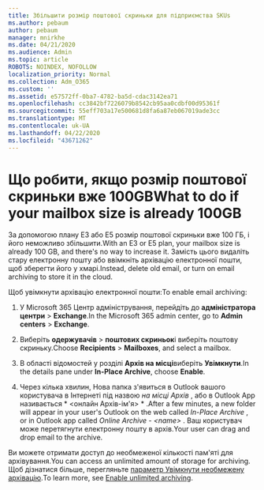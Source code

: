 ```yaml
---
title: Збільшити розмір поштової скриньки для підприємства SKUs
ms.author: pebaum
author: pebaum
manager: mnirkhe
ms.date: 04/21/2020
ms.audience: Admin
ms.topic: article
ROBOTS: NOINDEX, NOFOLLOW
localization_priority: Normal
ms.collection: Adm_O365
ms.custom: ''
ms.assetid: e57572ff-0ba7-4782-ba5d-cdac3142ea71
ms.openlocfilehash: cc3842bf7226079b8542cb95aa0cdbf00d95361f
ms.sourcegitcommit: 55eff703a17e500681d8fa6a87eb067019ade3cc
ms.translationtype: MT
ms.contentlocale: uk-UA
ms.lasthandoff: 04/22/2020
ms.locfileid: "43671262"
---
```

# <a name="what-to-do-if-your-mailbox-size-is-already-100gb"></a><span data-ttu-id="8656a-102">Що робити, якщо розмір поштової скриньки вже 100GB</span><span class="sxs-lookup"><span data-stu-id="8656a-102">What to do if your mailbox size is already 100GB</span></span>

<span data-ttu-id="8656a-103">За допомогою плану E3 або E5 розмір поштової скриньки вже 100 ГБ, і його неможливо збільшити.</span><span class="sxs-lookup"><span data-stu-id="8656a-103">With an E3 or E5 plan, your mailbox size is already 100 GB, and there's no way to increase it.</span></span> <span data-ttu-id="8656a-104">Замість цього видаліть стару електронну пошту або ввімкніть архівацію електронної пошти, щоб зберегти його у хмарі.</span><span class="sxs-lookup"><span data-stu-id="8656a-104">Instead, delete old email, or turn on email archiving to store it in the cloud.</span></span> 
  
<span data-ttu-id="8656a-105">Щоб увімкнути архівацію електронної пошти:</span><span class="sxs-lookup"><span data-stu-id="8656a-105">To enable email archiving:</span></span>
  
1. <span data-ttu-id="8656a-106">У Microsoft 365 Центр адміністрування, перейдіть до **адміністратора центри** \> **Exchange**.</span><span class="sxs-lookup"><span data-stu-id="8656a-106">In the Microsoft 365 admin center, go to **Admin centers** \> **Exchange**.</span></span> 
    
2. <span data-ttu-id="8656a-107">Виберіть **одержувачів** \> **поштових скриньок**і виберіть поштову скриньку.</span><span class="sxs-lookup"><span data-stu-id="8656a-107">Choose **Recipients** \> **Mailboxes**, and select a mailbox.</span></span> 
    
3. <span data-ttu-id="8656a-108">В області відомостей у розділі **Архів на місці**виберіть **Увімкнути**.</span><span class="sxs-lookup"><span data-stu-id="8656a-108">In the details pane under **In-Place Archive**, choose **Enable**.</span></span> 
    
4. <span data-ttu-id="8656a-109">Через кілька хвилин, Нова папка з'явиться в Outlook вашого користувача в Інтернеті під назвою *на місці Архів* , або в Outlook App називається \* \<онлайн Архів-ім'я\> \* .</span><span class="sxs-lookup"><span data-stu-id="8656a-109">After a few minutes, a new folder will appear in your user's Outlook on the web called  *In-Place Archive*  , or in Outlook app called  *Online Archive - \<name\>*  .</span></span> <span data-ttu-id="8656a-110">Ваш користувач може перетягнути електронну пошту в архів.</span><span class="sxs-lookup"><span data-stu-id="8656a-110">Your user can drag and drop email to the archive.</span></span> 
    
<span data-ttu-id="8656a-111">Ви можете отримати доступ до необмеженої кількості пам'яті для архівування.</span><span class="sxs-lookup"><span data-stu-id="8656a-111">You can access an unlimited amount of storage for archiving.</span></span> <span data-ttu-id="8656a-112">Щоб дізнатися більше, перегляньте [параметр Увімкнути необмежену архівацію](https://docs.microsoft.com/office365/securitycompliance/enable-unlimited-archiving).</span><span class="sxs-lookup"><span data-stu-id="8656a-112">To learn more, see [Enable unlimited archiving](https://docs.microsoft.com/office365/securitycompliance/enable-unlimited-archiving).</span></span>
  

